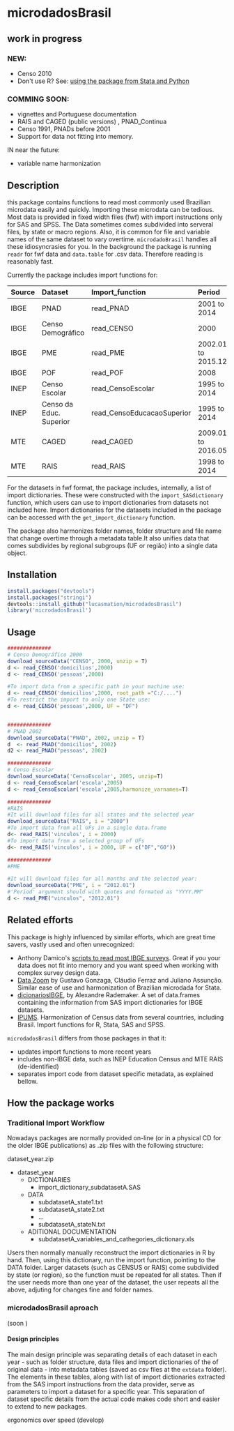<!-- README.md is generated from README.Rmd. Please edit that file -->
microdadosBrasil
================

work in progress
----------------

### NEW:

-   Censo 2010
-   Don't use R? See: [using the package from Stata and Python](https://github.com/lucasmation/microdadosBrasil/blob/master/vignettes/Running_from_other_software.Rmd)

### COMMING SOON:

-   vignettes and Portuguese documentation
-   RAIS and CAGED (public versions) , PNAD\_Continua
-   Censo 1991, PNADs before 2001
-   Support for data not fitting into memory.

IN near the future:

-   variable name harmonization

Description
-----------

this package contains functions to read most commonly used Brazilian microdata easily and quickly. Importing these microdata can be tedious. Most data is provided in fixed width files (fwf) with import instructions only for SAS and SPSS. The Data sometimes comes subdivided into serveral files, by state or macro regions. Also, it is common for file and variable names of the same dataset to vary overtime. `microdadoBrasil` handles all these idiosyncrasies for you. In the background the package is running `readr` for fwf data and `data.table` for .csv data. Therefore reading is reasonably fast.

Currently the package includes import functions for:

| Source | Dataset                 | Import\_function            | Period             | Subdataset                |
|:-------|:------------------------|:----------------------------|:-------------------|:--------------------------|
| IBGE   | PNAD                    | read\_PNAD                  | 2001 to 2014       | domicilios, pessoas       |
| IBGE   | Censo Demográfico       | read\_CENSO                 | 2000               | domicilios, pessoas       |
| IBGE   | PME                     | read\_PME                   | 2002.01 to 2015.12 | vinculos                  |
| IBGE   | POF                     | read\_POF                   | 2008               | several, see details      |
| INEP   | Censo Escolar           | read\_CensoEscolar          | 1995 to 2014       | escolas, ..., see details |
| INEP   | Censo da Educ. Superior | read\_CensoEducacaoSuperior | 1995 to 2014       | see details               |
| MTE    | CAGED                   | read\_CAGED                 | 2009.01 to 2016.05 | vinculos                  |
| MTE    | RAIS                    | read\_RAIS                  | 1998 to 2014       | estabelecimentos,vinculos |

For the datasets in fwf format, the package includes, internally, a list of import dictionaries. These were constructed with the `import_SASdictionary` function, which users can use to import dictionaries from datasets not included here. Import dictionaries for the datasets included in the package can be accessed with the `get_import_dictionary` function.

The package also harmonizes folder names, folder structure and file name that change overtime through a metadata table.It also unifies data that comes subdivides by regional subgroups (UF or região) into a single data object.

Installation
------------

``` r
install.packages("devtools")
install.packages("stringi") 
devtools::install_github("lucasmation/microdadosBrasil")
library('microdadosBrasil')
```

Usage
-----

``` r
##############
# Censo Demográfico 2000
download_sourceData("CENSO", 2000, unzip = T)
d <- read_CENSO('domicilios',2000)
d <- read_CENSO('pessoas',2000)

#To import data from a specific path in your machine use:
d <- read_CENSO('domicilios',2000, root_path ="C:/....")
#To restrict the import to only one State use:
d <- read_CENSO('pessoas',2000, UF = "DF")


##############
# PNAD 2002
download_sourceData("PNAD", 2002, unzip = T)
d  <- read_PNAD("domicilios", 2002)
d2 <- read_PNAD("pessoas", 2002)

##############
# Censo Escolar
download_sourceData('CensoEscolar', 2005, unzip=T)
d <- read_CensoEscolar('escola',2005)
d <- read_CensoEscolar('escola',2005,harmonize_varnames=T)

##############
#RAIS
#It will download files for all states and the selected year
download_sourceData("RAIS", i = "2000")
#To import data from all UFs in a single data.frame
d<- read_RAIS('vinculos', i = 2000)
#To import data from a selected group of UFs
d<- read_RAIS('vinculos', i = 2000, UF = c("DF","GO"))

##############
#PME

#It will download files for all months and the selected year:
download_sourceData("PME", i = "2012.01")
#'Period' argument should with quotes and formated as "YYYY.MM"
d <- read_PME("vinculos", "2012.01")
```

Related efforts
---------------

This package is highly influenced by similar efforts, which are great time savers, vastly used and often unrecognized:

-   Anthony Damico's [scripts to read most IBGE surveys](http://www.asdfree.com/). Great if you your data does not fit into memory and you want speed when working with complex survey design data.
-   [Data Zoom](http://www.econ.puc-rio.br/datazoom/) by Gustavo Gonzaga, Cláudio Ferraz and Juliano Assunção. Similar ease of use and harmonization of Brazilian microdada for Stata.
-   [dicionariosIBGE](https://cran.r-project.org/web/packages/dicionariosIBGE/index.html), by Alexandre Rademaker. A set of data.frames containing the information from SAS import dictionaries for IBGE datasets.
-   [IPUMS](https://international.ipums.org/international/). Harmonization of Census data from several countries, including Brasil. Import functions for R, Stata, SAS and SPSS.

`microdadosBrasil` differs from those packages in that it:

-   updates import functions to more recent years
-   includes non-IBGE data, such as INEP Education Census and MTE RAIS (de-identified)
-   separates import code from dataset specific metadata, as explained bellow.

How the package works
---------------------

### Traditional Import Workflow

Nowadays packages are normally provided on-line (or in a physical CD for the older IBGE publications) as .zip files with the following structure:

dataset\_year.zip

-   dataset\_year
    -   DICTIONARIES
        -   import\_dictionary\_subdatasetA.SAS
    -   DATA
        -   subdatasetA\_state1.txt
        -   subdatasetA\_state2.txt
        -   ...
        -   subdatasetA\_stateN.txt
    -   ADITIONAL DOCUMENTATION
        -   subdatasetA\_variables\_and\_cathegories\_dictionary.xls

Users then normally manually reconstruct the import dictionaries in R by hand. Then, using this dictionary, run the import function, pointing to the DATA folder. Larger datasets (such as CENSUS or RAIS) come subdivided by state (or region), so the function must be repeated for all states. Then if the user needs more than one year of the dataset, the user repeats all the above, adjuting for changes fine and folder names.

### microdadosBrasil aproach

(soon )

#### Design principles

The main design principle was separating details of each dataset in each year - such as folder structure, data files and import dictionaries of the of original data - into metadata tables (saved as csv files at the `extdata` folder). The elements in these tables, along with list of import dictionaries extracted from the SAS import instructions from the data provider, serve as parameters to import a dataset for a specific year. This separation of dataset specific details from the actual code makes code short and easier to extend to new packages.

ergonomics over speed (develop)
